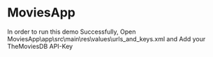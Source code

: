 # MoviesApp
In order to run this demo Successfully, Open MoviesApp\app\src\main\res\values\urls_and_keys.xml and Add your TheMoviesDB API-Key
